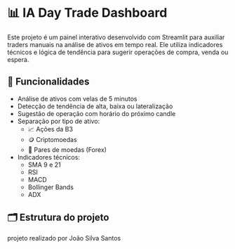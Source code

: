 # 📊 IA Day Trade Dashboard

Este projeto é um painel interativo desenvolvido com Streamlit para auxiliar traders manuais na análise de ativos em tempo real. Ele utiliza indicadores técnicos e lógica de tendência para sugerir operações de compra, venda ou espera.

## 🚀 Funcionalidades

- Análise de ativos com velas de 5 minutos
- Detecção de tendência de alta, baixa ou lateralização
- Sugestão de operação com horário do próximo candle
- Separação por tipo de ativo:
  - 📈 Ações da B3
  - 🪙 Criptomoedas
  - 💱 Pares de moedas (Forex)
- Indicadores técnicos:
  - SMA 9 e 21
  - RSI
  - MACD
  - Bollinger Bands
  - ADX

## 🗂️ Estrutura do projeto

projeto realizado por João Silva Santos

